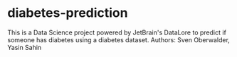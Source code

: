 # diabetes-prediction
This is a Data Science project powered by JetBrain's DataLore to predict if someone has diabetes using a diabetes dataset. Authors: Sven Oberwalder, Yasin Sahin
